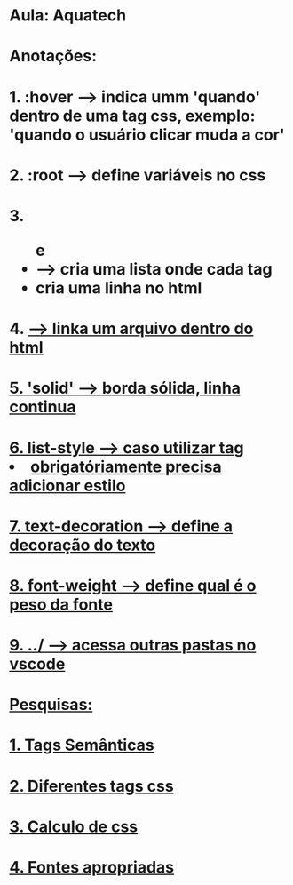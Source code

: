 # Aula: Aquatech
# Anotações: 
# 1. :hover --> indica umm 'quando' dentro de uma tag css, exemplo: 'quando o usuário clicar muda a cor' 
# 2. :root --> define variáveis no css 
# 3. <ul> e <li> --> cria uma lista onde cada tag <li> cria uma linha no html 
# 4. <a href> --> linka um arquivo dentro do html 
# 5. 'solid' --> borda sólida, linha continua 
# 6. list-style --> caso utilizar tag <li> obrigatóriamente precisa adicionar estilo 
# 7. text-decoration --> define a decoração do texto 
# 8. font-weight --> define qual é o peso da fonte 
# 9. ../ --> acessa outras pastas no vscode 

# Pesquisas:
# 1. Tags Semânticas
# 2. Diferentes tags css
# 3. Calculo de css
# 4. Fontes apropriadas 